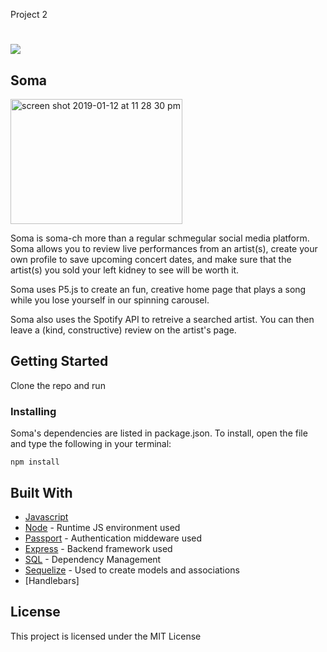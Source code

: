 Project 2

# ![](gify2.gif)


## Soma

<img width="275" height="200" alt="screen shot 2019-01-12 at 11 28 30 pm" src="https://user-images.githubusercontent.com/40437294/51082719-e059ee00-16c1-11e9-960f-8a68b39ab896.png">

Soma is soma-ch more than a regular schmegular social media platform. Soma allows you to review live performances from an artist(s), create your own profile to save upcoming concert dates, and make sure that the artist(s) you sold your left kidney to see will be worth it. 

Soma uses P5.js to create an fun, creative home page that plays a song while you lose yourself in our spinning carousel. 

Soma also uses the Spotify API to retreive a searched artist. You can then leave a (kind, constructive) review on the artist's page. 

## Getting Started

Clone the repo and run 


### Installing

Soma's dependencies are listed in package.json. To install, open the file and type the following in your terminal:

```
npm install
```

## Built With

* [Javascript](https://developer.mozilla.org/en-US/docs/Web/JavaScript/) 
* [Node](https://nodejs.org/en/docs/) - Runtime JS environment used
* [Passport](http://www.passportjs.org/) - Authentication middeware used
* [Express](https://expressjs.com/en/4x/api.html) - Backend framework used
* [SQL](https://docs.microsoft.com/en-us/sql/?view=sql-server-2017/) - Dependency Management
* [Sequelize](http://docs.sequelizejs.com/) - Used to create models and associations 
* [Handlebars]
  
  



## License

This project is licensed under the MIT License


